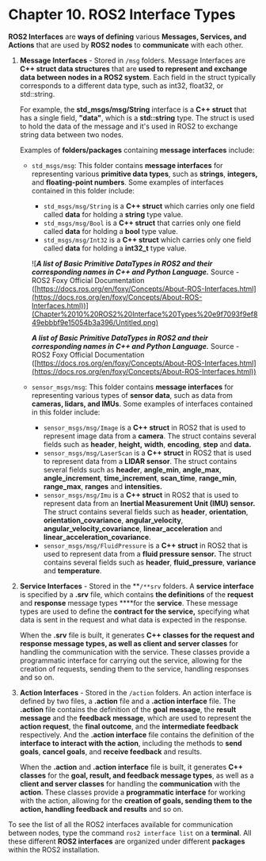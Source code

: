 # Chapter 10. ROS2 Interface Types

**ROS2 Interfaces** are **ways of defining** various **Messages, Services, and Actions** that are used by **ROS2 nodes** to **communicate** with each other. 

1. **Message Interfaces** - Stored in `/msg` folders. Message Interfaces are **C++ struct data structures** that are **used to represent and exchange data between nodes in a ROS2 system**. Each field in the struct typically corresponds to a different data type, such as int32, float32, or std::string.
    
    For example, the **std_msgs/msg/String** interface is a **C++ struct** that has a single field, **"data"**, which is a **std::string** type. The struct is used to hold the data of the message and it's used in ROS2 to exchange string data between two nodes.
    
    Examples of **folders/packages** containing **message interfaces** include:
    
    - `std_msgs/msg`: This folder contains **message interfaces** for representing various **primitive data types**, such as **strings**, **integers,** and **floating-point numbers**. Some examples of interfaces contained in this folder include:
        - `std_msgs/msg/String` is a **C++ struct** which carries only one field called **data** for holding a **string** type value.
        - `std_msgs/msg/Bool` is a **C++ struct** that carries only one field called **data** for holding a **bool** type value.
        - `std_msgs/msg/Int32` is a **C++ struct** which carries only one field called **data** for holding a **int32_t** type value.
        
        ![***A list of Basic Primitive DataTypes in ROS2 and their corresponding names in C++ and Python Language.***
        Source - ROS2 Foxy Official Documentation ([https://docs.ros.org/en/foxy/Concepts/About-ROS-Interfaces.html](https://docs.ros.org/en/foxy/Concepts/About-ROS-Interfaces.html))](Chapter%2010%20ROS2%20Interface%20Types%20e9f7093f9ef849ebbbf9e15054b3a396/Untitled.png)
        
        ***A list of Basic Primitive DataTypes in ROS2 and their corresponding names in C++ and Python Language.***
        Source - ROS2 Foxy Official Documentation ([https://docs.ros.org/en/foxy/Concepts/About-ROS-Interfaces.html](https://docs.ros.org/en/foxy/Concepts/About-ROS-Interfaces.html))
        
    - `sensor_msgs/msg`: This folder contains **message interfaces** for representing various types of **sensor data**, such as data from **cameras, lidars, and IMUs**. Some examples of interfaces contained in this folder include:
        - `sensor_msgs/msg/Image` is a **C++ struct**  in ROS2 that is used to represent image data from a **camera**. The struct contains several fields such as **header**, **height,** **width**, **encoding**, **step** and **data.**
        - `sensor_msgs/msg/LaserScan` is a **C++ struct**  in ROS2 that is used to represent data from a **LIDAR sensor**. The struct contains several fields such as **header**, **angle_min**, **angle_max**, **angle_increment**, **time_increment**, **scan_time**, **range_min**, **range_max**, **ranges** and **intensities.**
        - `sensor_msgs/msg/Imu`  is a **C++ struct**  in ROS2 that is used to represent data from an **Inertial Measurement Unit (IMU) sensor.** The struct contains several fields such as **header**, **orientation**, **orientation_covariance**, **angular_velocity**, **angular_velocity_covariance**, **linear_acceleration** and **linear_acceleration_covariance**.
        - `sensor_msgs/msg/FluidPressure` is a **C++ struct**  in ROS2 that is used to represent data from a **fluid pressure sensor.** The struct contains several fields such as **header**, **fluid_pressure**, **variance** and **temperature**.
2. **Service Interfaces** - Stored in the **`/**srv` folders. A **service interface** is specified by a **.srv** file, which contains **the definitions** of the **request** and **response** message types ****for the **service**. These message types are used to define the **contract for the service,** specifying what data is sent in the request and what data is expected in the response.
    
    When the **.srv** file is built, it generates **C++ classes for the request and response message types, as well as client and server classes** for handling the communication with the service. These classes provide a programmatic interface for carrying out the service, allowing for the creation of requests, sending them to the service, handling responses and so on.
    
3. **Action Interfaces** - Stored in the `/action` folders. An action interface is defined by two files, a **.action** file and a **.action interface** file. The **.action** file contains the definition of the **goal** **message**, the **result message** and the **feedback message**, which are used to represent the **action request**, the **final outcome**, and the **intermediate feedback** respectively. And the **.action interface** file contains the definition of the **interface to interact with the action**, including the methods to **send goals**, **cancel goals**, and **receive feedback** and results.
    
    When the **.action** and **.action interface** file is built, it generates **C++ classes** for the **goal, result, and feedback message types**, as well as a **client and server classes** for handling the **communication** with the **action**. These classes provide a **programmatic interface** for working with the action, allowing for the **creation of goals, sending them to the action, handling feedback and results** and so on.
    

To see the list of all the ROS2 interfaces available for communication between nodes, type the command `ros2 interface list` on a **terminal**. All these different **ROS2 interfaces** are organized under different **packages** within the ROS2 installation.